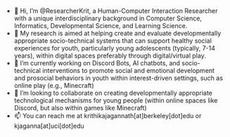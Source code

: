 - 👋 Hi, I’m @ResearcherKrit, a Human-Computer Interaction Researcher with a unique interdisciplinary background in Computer Science, Informatics, Developmental Science, and Learning Science. 
- 👀 My research is aimed at helping create and evaluate developmentally appropriate socio-technical systems that can support healthy social experiences for youth, particularly young adolescents (typically, 7-14 years), within digital spaces preferably through digital/virtual play.
- 🌱 I’m currently working on Discord Bots, AI chatbots, and socio-technical interventions to promote social and emotional development and prosocial behaviors in youth within interest-driven settings, such as online play (e.g., Minecraft)
- 💞️ I’m looking to collaborate on creating developmentally appropriate technological mechanisms for young people (within online spaces like Discord, but also within games like Minecraft)
- 📫 You can reach me at krithikajagannath[at]berkeley[dot]edu or kjaganna[at]uci[dot]edu

<!---
ResearcherKrit/ResearcherKrit is a ✨ special ✨ repository because its `README.md` (this file) appears on your GitHub profile.
You can click the Preview link to take a look at your changes.
--->
